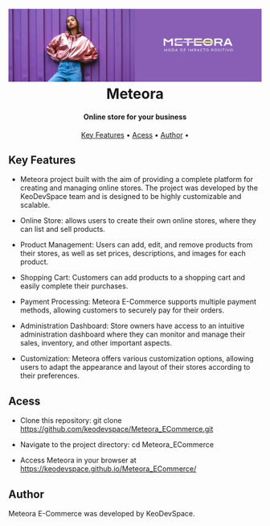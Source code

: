 <h1 align="center">
  <br>
  <a href="https://keodevspace.github.io/Meteora_ECommerce/"><img src="assets/Desktop/banner1-desktop.png" alt="Markdownify" width="2000"></a>
  <br>
  Meteora 
  <br>
</h1>

<h4 align="center">Online store for your business</h4>

<p align="center">
  <a href="#key-features">Key Features</a> •
  <a href="#download">Acess</a> •
  <a href="#credits">Author</a> •
 </p>

## Key Features

* Meteora project built with the aim of providing a complete platform for creating and managing online stores. The project was developed by the KeoDevSpace team and is designed to be highly customizable and scalable.

* Online Store: allows users to create their own online stores, where they can list and sell products.
* Product Management: Users can add, edit, and remove products from their stores, as well as set prices, descriptions, and images for each product.
* Shopping Cart: Customers can add products to a shopping cart and easily complete their purchases.
* Payment Processing: Meteora E-Commerce supports multiple payment methods, allowing customers to securely pay for their orders.
* Administration Dashboard: Store owners have access to an intuitive administration dashboard where they can monitor and manage their sales, inventory, and other important aspects.
* Customization: Meteora offers various customization options, allowing users to adapt the appearance and layout of their stores according to their preferences.

## Acess

* Clone this repository: git clone https://github.com/keodevspace/Meteora_ECommerce.git
* Navigate to the project directory: cd Meteora_ECommerce
  
* Access Meteora in your browser at https://keodevspace.github.io/Meteora_ECommerce/

## Author
Meteora E-Commerce was developed by KeoDevSpace.

